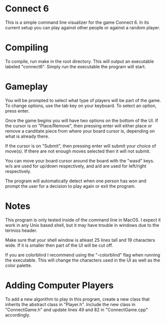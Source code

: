 # Connect 6
This is a simple command line visualizer for the game Connect 6. In its
current setup you can play against other people or against a random player.

# Compiling
To compile, run make in the root directory. This will output an executable
labeled "connect6". Simply run the executable the program will start.

# Gameplay
You will be prompted to select what type of players will be part of the
game. To change options, use the tab key on your keyboard. To select an
option, press enter. 

Once the game begins you will have two options on the bottom of the
UI. If the cursor is on "Place/Remove", then pressing enter will either place
or remove a canditate piece from where your board cursor is, depending on
what is already there.

If the cursor is on "Submit", then pressing enter will submit your choice of
move(s). If there are not enough moves selected then it will not submit.

You can move your board cursor around the board with the "wasd" keys.
w/s are used for up/down respectively, and a/d are used for left/right
respectively.

The program will automatically detect when one person has won and prompt
the user for a decision to play again or exit the program.

# Notes
This program is only tested inside of the command line in MacOS. I expect
it work in any Unix based shell, but it may have trouble in windows due to
the termios header.

Make sure that your shell window is atleast 25 lines tall and 19 characters
wide. If it is smaller then part of the UI will be cut off.

If you are colorblind I recommend using the "-colorblind" flag when running the
executable. This will change the characters used in the UI as well as the color palette.

# Adding Computer Players
To add a new algorithm to play in this program, create a new class
that inherits the abstract class in "Player.h". Include the new class in
"ConnectGame.h" and update lines 49 and 82 in "ConnectGame.cpp" accordingly.
